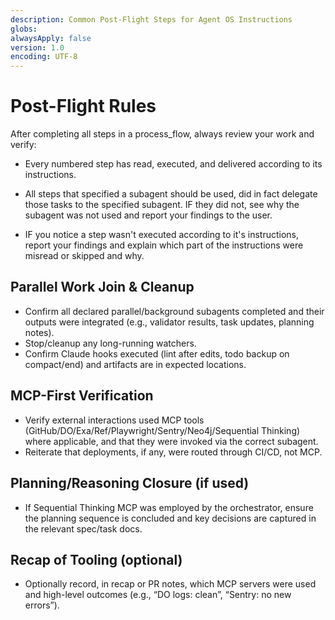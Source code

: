 ```yaml
---
description: Common Post-Flight Steps for Agent OS Instructions
globs:
alwaysApply: false
version: 1.0
encoding: UTF-8
---
```


# Post-Flight Rules

After completing all steps in a process_flow, always review your work and verify:

- Every numbered step has read, executed, and delivered according to its instructions.

- All steps that specified a subagent should be used, did in fact delegate those tasks to the specified subagent.  IF they did not, see why the subagent was not used and report your findings to the user.

- IF you notice a step wasn't executed according to it's instructions, report your findings and explain which part of the instructions were misread or skipped and why.

## Parallel Work Join & Cleanup
- Confirm all declared parallel/background subagents completed and their outputs were integrated (e.g., validator results, task updates, planning notes).
- Stop/cleanup any long-running watchers.
- Confirm Claude hooks executed (lint after edits, todo backup on compact/end) and artifacts are in expected locations.

## MCP-First Verification
- Verify external interactions used MCP tools (GitHub/DO/Exa/Ref/Playwright/Sentry/Neo4j/Sequential Thinking) where applicable, and that they were invoked via the correct subagent.
- Reiterate that deployments, if any, were routed through CI/CD, not MCP.

## Planning/Reasoning Closure (if used)
- If Sequential Thinking MCP was employed by the orchestrator, ensure the planning sequence is concluded and key decisions are captured in the relevant spec/task docs.

## Recap of Tooling (optional)
- Optionally record, in recap or PR notes, which MCP servers were used and high-level outcomes (e.g., “DO logs: clean”, “Sentry: no new errors”).
